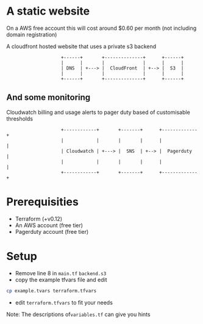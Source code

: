# A static website
On a AWS free account this will cost around $0.60 per month (not including domain registration)

A cloudfront hosted website that uses a private s3 backend
```
                    +------+       +--------------+      +------+
                    |      |       |              |      |      |
                    | DNS  | +---> |  CloudFront  | +--> |  S3  |
                    |      |       |              |      |      |
                    +------+       +--------------+      +------+
```

## And some monitoring 
Cloudwatch billing and usage alerts to pager duty based of customisable thresholds
```
                    +------------+       +-------+      +-------------+
                    |            |       |       |      |             |
                    | Cloudwatch | +---> |  SNS  | +--> |  Pagerduty  |
                    |            |       |       |      |             |
                    +------------+       +-------+      +-------------+
```

# Prerequisities
- Terraform (+v0.12)
- An AWS account (free tier)
- Pagerduty account (free tier)

# Setup
- Remove line 8 in `main.tf` `backend.s3` 
- copy the example tfvars file and edit
```bash
cp example.tvars terraform.tfvars
```
- edit `terraform.tfvars` to fit your needs 

Note: The descriptions of`variables.tf` can give you hints

